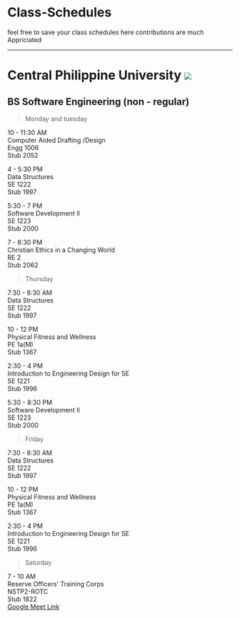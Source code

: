 # Class-Schedules
feel free to save your class schedules here
contributions are much Appriciated

-----------------------------------------------------------

# Central Philippine University <img src="https://cpu.edu.ph/wp-content/uploads/2018/04/cpu-logo.png" >

## BS Software Engineering (non - regular)

> Monday and tuesday

10 - 11:30 AM </br>
Computer Aided Drafting /Design </br>
Engg 1006 </br>
Stub 2052 </br>

4 - 5:30 PM </br>
Data Structures </br>
SE 1222 </br>
Stub 1997 </br>

5:30 - 7 PM </br>
Software Development II </br>
SE 1223 </br>
Stub 2000 </br>

7 - 8:30 PM </br>
Christian Ethics in a Changing World </br>
RE 2 </br>
Stub 2062 </br>

> Thursday

7:30 - 8:30 AM </br>
Data Structures </br>
SE 1222 </br>
Stub 1997 </br>

10 - 12 PM </br>
Physical Fitness and Wellness </br>
PE 1a(M) </br>
Stub 1367 </br>

2:30 - 4 PM </br> 
Introduction to Engineering Design for SE </br> 
SE 1221 </br>
Stub 1996 </br>

5:30 - 8:30 PM </br>
Software Development II </br>
SE 1223 </br>
Stub 2000 </br>

> Friday

7:30 - 8:30 AM </br>
Data Structures </br>
SE 1222 </br>
Stub 1997 </br>

10 - 12 PM </br>
Physical Fitness and Wellness </br>
PE 1a(M) </br>
Stub 1367 </br>

2:30 - 4 PM </br>
Introduction to Engineering Design for SE </br>
SE 1221 </br>
Stub 1996 </br>

> Saturday

7 - 10 AM </br>
Reserve Officers' Training Corps </br>
NSTP2-ROTC </br>
Stub 1822 </br>
[Google Meet Link](https://meet.google.com/udy-qhnw-gcz) </br>

